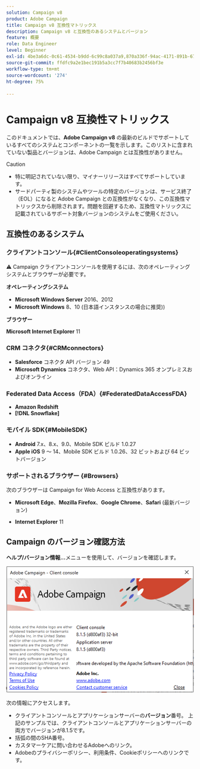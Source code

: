 ```yaml
---
solution: Campaign v8
product: Adobe Campaign
title: Campaign v8 互換性マトリックス
description: Campaign v8 と互換性のあるシステムとバージョン
feature: 概要
role: Data Engineer
level: Beginner
exl-id: 4be3a6dc-0c61-4534-b9dd-6c99c8a037a9,870a336f-94ac-4171-891b-67614feef6ef,bebdd930-c7f6-4629-a489-3c704b33f058,d493e613-eb61-43b1-9c6d-1bd881af0734
source-git-commit: ffdfc9a2e1bec191b5a3cc7f7b40683b2456bf3e
workflow-type: tm+mt
source-wordcount: '274'
ht-degree: 75%

---
```


# Campaign v8 互換性マトリックス

このドキュメントでは、**Adobe Campaign v8** の最新のビルドでサポートしているすべてのシステムとコンポーネントの一覧を示します。このリストに含まれていない製品とバージョンは、Adobe Campaign とは互換性がありません。

>[!CAUTION]
>
>* 特に明記されていない限り、マイナーリリースはすべてサポートしています。
>* サードパーティ製のシステムやツールの特定のバージョンは、サービス終了（EOL）になると Adobe Campaign との互換性がなくなり、この互換性マトリックスから削除されます。問題を回避するため、互換性マトリックスに記載されているサポート対象バージョンのシステムをご使用ください。


## 互換性のあるシステム

### クライアントコンソール{#ClientConsoleoperatingsystems}

:warning: Campaign クライアントコンソールを使用するには、次のオペレーティングシステムとブラウザーが必要です。

**オペレーティングシステム**

* **Microsoft Windows Server** 2016、2012
* **Microsoft Windows** 8、10 (日本語インスタンスの場合に推奨))

**ブラウザー**

**Microsoft Internet Explorer** 11

### CRM コネクタ{#CRMconnectors}

* **Salesforce** コネクタ API バージョン 49
* **Microsoft Dynamics** コネクタ、Web API：Dynamics 365 オンプレミスおよびオンライン

### Federated Data Access（FDA）{#FederatedDataAccessFDA}

* **Amazon Redshift**
* **[!DNL Snowflake]**

### モバイル SDK{#MobileSDK}

* **Android** 7.x、8.x、9.0、Mobile SDK ビルド 1.0.27
* **Apple iOS** 9 ～ 14、Mobile SDK ビルド 1.0.26、32 ビットおよび 64 ビットバージョン

### サポートされるブラウザー {#Browsers}

次のブラウザーは Campaign for Web Access と互換性があります。

* **Microsoft Edge**、**Mozilla Firefox**、**Google Chrome**、**Safari** (最新バージョン)

* **Internet Explorer** 11

## Campaign のバージョン確認方法

**ヘルプ/バージョン情報…**&#x200B;メニューを使用して、バージョンを確認します。

![](assets/ac-version.png)

次の情報にアクセスします。

* クライアントコンソールとアプリケーションサーバーの&#x200B;**バージョン**&#x200B;番号。 上記のサンプルでは、クライアントコンソールとアプリケーションサーバーの両方でバージョンが8.1.5です。
* 括弧の間のSHA番号。
* カスタマーケアに問い合わせるAdobeへのリンク。
* Adobeのプライバシーポリシー、利用条件、Cookieポリシーへのリンクです。
